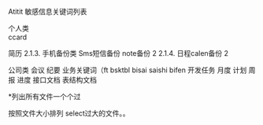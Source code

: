 Atitit 敏感信息关键词列表


个人类   
ccard


简历  2.1.3. 手机备份类 Sms短信备份   note备份	2
2.1.4. 日程calen备份	2


公司类
会议 纪要 
业务关键词（ft bsktbl bisai saishi bifen 
开发任务   月度 计划 周报  进度
接口文档  表结构文档 


*列出所有文件一个个过

按照文件大小排列  select过大的文件。。



